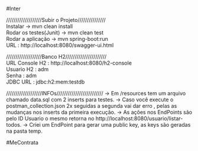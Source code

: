 #Inter


///////////////////Subir o Projeto///////////////                                                                                                  
Instalar -> mvn clean install                                                                            
Rodar os testes(Junit) -> mvn clean test                                                                       
Rodar a aplicação -> mvn spring-boot:run                                                                                         
URL : http://localhost:8080/swagger-ui.html                                                                                


///////////////////Banco H2//////////////////////                                                                
URL Console H2 : http://localhost:8080/h2-console                                                                
Usuario H2 : adm                                                                        
Senha : adm                                                                                             
JDBC URL : jdbc:h2:mem:testdb                                                                                           


///////////////////INFOs/////////////////////////
-> Em /resources tem um arquivo chamado data.sql com 2 inserts para testes.
-> Caso você execute o postman_collection.json 2x seguidas a segunda vai dar erro , pelas as mudanças nos inserts da primeira execução.
-> As ações nos EndPoints são pelo ID Usuario o mesmo retorna no http://localhost:8080/usuario/listar-todos.
-> Criei um EndPoint para gerar uma public key, as keys são geradas na pasta temp.  

#MeContrata